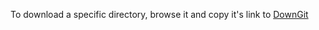 To download a specific directory, browse it and copy it's link to [DownGit](https://minhaskamal.github.io/DownGit/#/home)
